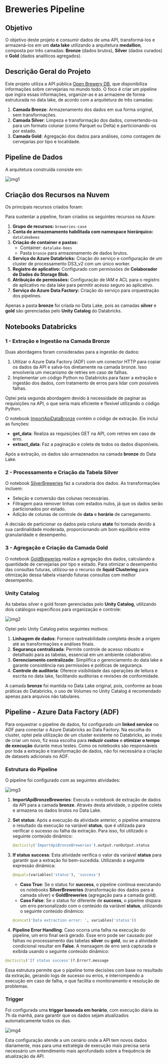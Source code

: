 # Breweries Pipeline

## Objetivo
O objetivo deste projeto é consumir dados de uma API, transformá-los e armazená-los em um **data lake** utilizando a arquitetura **medallion**, composta por três camadas: **Bronze** (dados brutos), **Silver** (dados curados) e **Gold** (dados analíticos agregados). 

## Descrição Geral do Projeto
Este projeto utiliza a API pública [Open Brewery DB](https://api.openbrewerydb.org/breweries), que disponibiliza informações sobre cervejarias no mundo todo. O foco é criar um pipeline que ingira essas informações, organize-as e as armazene de forma estruturada no data lake, de acordo com a arquitetura de três camadas:

1. **Camada Bronze**: Armazenamento dos dados em sua forma original, sem transformações.
2. **Camada Silver**: Limpeza e transformação dos dados, convertendo-os para um formato colunar (como Parquet ou Delta) e particionando-os por estado.
3. **Camada Gold**: Agregação dos dados para análises, como contagem de cervejarias por tipo e localidade.

## Pipeline de Dados

A arquitetura construída consiste em:

![img1](https://i.imgur.com/QILUsJ0.png)

## Criação dos Recursos na Nuvem

Os principais recursos criados foram:

Para sustentar a pipeline, foram criados os seguintes recursos na Azure:

1. **Grupo de recursos:** `breweries-case`
2. **Conta de armazenamento habilitada com namespace hierárquico:** `datalakebees`
3. **Criação de container e pastas:**
   - Container: `datalake-bees`
   - Pasta `bronze` para armazenamento de dados brutos.
4. **Serviço do Azure Databricks:** Criação do serviço e configuração de um cluster de processamento DS3_v2 com um único worker.
5. **Registro de aplicativo:** Configurado com permissões de **Colaborador de Dados do Storage Blob**.
6. **Atribuição de permissões:** Configuração de IAM e ACL para o registro de aplicativo no data lake para permitir acesso seguro ao aplicativo.
7. **Serviço do Azure Data Factory:** Criação do serviço para orquestração dos pipelines.

Apenas a pasta **bronze** foi criada no Data Lake, pois as camadas **silver** e **gold** são gerenciadas pelo **Unity Catalog** do Databricks.

## Notebooks Databricks

### 1 - Extração e Ingestão na Camada Bronze

Duas abordagens foram consideradas para a ingestão de dados:

1. Utilizar o Azure Data Factory (ADF) com um conector HTTP para copiar os dados da API e salvá-los diretamente na camada bronze. Isso envolveria um mecanismo de retries em caso de falhas.
2. Implementar um código Python no Databricks para fazer a extração e ingestão dos dados, com tratamento de erros para lidar com possíveis falhas.

Optei pela segunda abordagem devido à necessidade de paginar as requisições na API, o que seria mais eficiente e flexível utilizando o código Python.

O notebook [ImportApiDataBronze](https://github.com/millenagena/brewery-api-pipeline/blob/main/databricks/bronze/ImportApiDataBronze.py) contém o código de extração. Ele inclui as funções:

- **get_data**: Realiza as requisições GET na API, com retries em caso de erro.
- **extract_data**: Faz a paginação e coleta de todos os dados disponíveis.

Após a extração, os dados são armazenados na camada **bronze** do Data Lake.

### 2 - Processamento e Criação da Tabela Silver

O notebook [SilverBreweries](https://github.com/millenagena/brewery-api-pipeline/blob/main/databricks/silver/SilverBreweries.py) faz a curadoria dos dados. As transformações incluem:

- Seleção e conversão das colunas necessárias.
- Filtragem para remover linhas com estados nulos, já que os dados serão particionados por estado.
- Adição de colunas de controle de **data** e **horário** de carregamento.

A decisão de particionar os dados pela coluna **state** foi tomada devido à sua cardinalidade moderada, proporcionando um bom equilíbrio entre granularidade e desempenho.

### 3 - Agregação e Criação da Camada Gold

O notebook [GoldBreweries](https://github.com/millenagena/brewery-api-pipeline/blob/main/databricks/gold/GoldBreweries.py) realiza a agregação dos dados, calculando a quantidade de cervejarias por tipo e estado. Para otimizar o desempenho das consultas futuras, utilizou-se o recurso de **liquid Clustering** para otimização dessa tabela visando futuras consultas com melhor desempenho.

### Unity Catalog

As tabelas silver e gold foram gerenciadas pelo **Unity Catalog**, utilizando dois catálogos específicos para organização e controle:

![img2](https://i.imgur.com/bLqfSLK.png)

Optei pelo Unity Catalog pelos seguintes motivos:

1. **Linhagem de dados**: Fornece rastreabilidade completa desde a origem até as transformações e análises finais.
2. **Segurança centralizada**: Permite controle de acesso robusto e detalhado para as tabelas, essencial em um ambiente colaborativo.
3. **Gerenciamento centralizado**: Simplifica o gerenciamento do data lake e garante consistência nas permissões e políticas de segurança.
4. **Controle de auditoria**: Oferece visibilidade das operações de leitura e escrita no data lake, facilitando auditorias e revisões de conformidade.

A camada **bronze** foi mantida no Data Lake original, pois, conforme as boas práticas do Databricks, o uso de Volumes no Unity Catalog é recomendado apenas para arquivos não tabulares.

## Pipeline - Azure Data Factory (ADF)

Para orquestrar o pipeline de dados, foi configurado um **linked service** no ADF para conectar o Azure Databricks ao Data Factory. Na escolha do cluster, optei pela utilização de um cluster existente no Databricks, ao invés de criar um novo, fiz essa escolha para **reduzir custos** e **otimizar o tempo de execução** durante meus testes. Como os notebooks são responsáveis por toda a extração e transformação de dados, não foi necessária a criação de datasets adicionais no ADF.

### Estrutura do Pipeline

O pipeline foi configurado com as seguintes atividades:

![img3](https://i.imgur.com/gpDjdQk.png)

1. **ImportApiBronzeBreweries**: Executa o notebook de extração de dados da API para a camada **bronze**. Através desta atividade, o pipeline coleta e armazena os dados brutos no Data Lake.

2. **Set status**: Após a execução da atividade anterior, o pipeline armazena o resultado da execução na variável **status**, que é utilizada para verificar o sucesso ou falha da extração. Para isso, foi utilizado o seguinte conteúdo dinâmico:

   ```python
   @activity('ImportApiBronzeBreweries').output.runOutput.status
   ```

3. **If status success**: Esta atividade verifica o valor da variável **status** para garantir que a extração foi bem-sucedida. Utilizando a seguinte expressão dinâmica:

   ```python
   @equals(variables('status'), 'success')
   ```

   - **Caso True**: Se o status for **success**, o pipeline continua executando os notebooks **SilverBreweries** (transformação dos dados para a camada silver) e **GoldBreweries** (agregação para a camada gold).
   - **Caso False**: Se o status for diferente de **success**, o pipeline dispara um erro personalizado com o conteúdo da variável **status**, utilizando o seguinte conteúdo dinâmico:

   ```python
   @concat('Data extraction error: ', variables('status'))
   ```

4. **Pipeline Error Handling**: Caso ocorra uma falha na execução do pipeline, um erro final será gerado. Esse erro pode ser causado por falhas no processamento das tabelas **silver** ou **gold**, ou se a atividade condicional resultar em **False**. A mensagem de erro será capturada e exibida usando o seguinte conteúdo dinâmico:

```python
@activity('If status success')?.Error?.message
```

Essa estrutura permite que o pipeline tome decisões com base no resultado da extração, gerando logs de sucesso ou erros, e interrompendo a execução em caso de falha, o que facilita o monitoramento e resolução de problemas.

### Trigger

Foi configurada uma **trigger baseada em horário**, com execução diária às 7h da manhã, para garantir que os dados sejam atualizados automaticamente todos os dias. 

![img4](https://i.imgur.com/QOmoBh9.png)

Esta configuração atende a um cenário onde a API tem novos dados diariamente, mas para uma estratégia de execução mais precisa seria necessário um entendimento mais aprofundado sobre a frequência de atualização da API.
